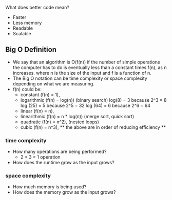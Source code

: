 What does better code mean?

- Faster
- Less memory
- Readable
- Scalable

## Big O Definition

- We say that an algorithm is O(f(n)) if the number of simple operations the computer has to do is eventually less than a constant times f(n), as n increases. where n is the size of the input and f is a function of n.
- The Big O notation can be time complexity or space complexity depending on what we are measuring.
- f(n) could be:
  - constant (f(n) = 1),
  - logarithmic (f(n) = log(n)) (binary search)
    log(8) = 3 because 2^3 = 8
    log (25) = 5 because 2^5 = 32
    log (64) = 6 because 2^6 = 64
  - linear (f(n) = n),
  - linearithmic (f(n) = n \* log(n)) (merge sort, quick sort)
  - quadratic (f(n) = n^2), (nested loops)
  - cubic (f(n) = n^3),
    ** the above are in order of reducing efficiency **

### time complexity

- How many operations are being performed?
  - 2 \* 3 = 1 operation
- How does the runtime grow as the input grows?

### space complexity

- How much memory is being used?
- How does the memory grow as the input grows?
